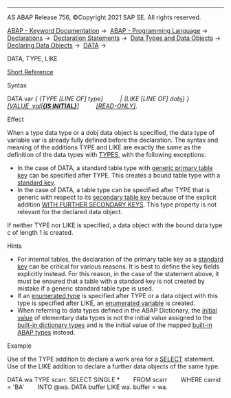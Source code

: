   

* * *

AS ABAP Release 756, ©Copyright 2021 SAP SE. All rights reserved.

[ABAP - Keyword Documentation](javascript:call_link\('abenabap.htm'\)) →  [ABAP - Programming Language](javascript:call_link\('abenabap_reference.htm'\)) →  [Declarations](javascript:call_link\('abendeclarations.htm'\)) →  [Declaration Statements](javascript:call_link\('abenabap_declarations.htm'\)) →  [Data Types and Data Objects](javascript:call_link\('abentypes_and_objects.htm'\)) →  [Declaring Data Objects](javascript:call_link\('abenobjects_statements.htm'\)) →  [DATA](javascript:call_link\('abapdata.htm'\)) → 

DATA, TYPE, LIKE

[Short Reference](javascript:call_link\('abapdata_shortref.htm'\))

Syntax

DATA var *{* *{*TYPE *\[*LINE OF*\]* type*}*
         *|* *{*LIKE *\[*LINE OF*\]* dobj*}* *}*
         [*\[*VALUE  val*|**{*IS INITIAL*}**\]*](javascript:call_link\('abapdata_options.htm'\))
         [*\[*READ-ONLY*\]*](javascript:call_link\('abapdata_options.htm'\)).

Effect

When a type data type or a dobj data object is specified, the data type of variable var is already fully defined before the declaration. The syntax and meaning of the additions TYPE and LIKE are exactly the same as the definition of the data types with [TYPES](javascript:call_link\('abaptypes_referring.htm'\)), with the following exceptions:

-   In the case of DATA, a standard table type with [generic primary table key](javascript:call_link\('abaptypes_keydef.htm'\)) can be specified after TYPE. This creates a bound table type with a [standard key](javascript:call_link\('abenstandard_key_glosry.htm'\) "Glossary Entry").
-   In the case of DATA, a table type can be specified after TYPE that is generic with respect to its [secondary table key](javascript:call_link\('abensecondary_table_key_glosry.htm'\) "Glossary Entry") because of the explicit addition [WITH FURTHER SECONDARY KEYS](javascript:call_link\('abaptypes_keydef.htm'\)). This type property is not relevant for the declared data object.

If neither TYPE nor LIKE is specified, a data object with the bound data type c of length 1 is created.

Hints

-   For internal tables, the declaration of the primary table key as a [standard key](javascript:call_link\('abenitab_standard_key.htm'\)) can be critical for various reasons. It is best to define the key fields explicitly instead. For this reason, in the case of the statement above, it must be ensured that a table with a standard key is not created by mistake if a generic standard table type is used.
-   If an [enumerated type](javascript:call_link\('abenenumerated_type_glosry.htm'\) "Glossary Entry") is specified after TYPE or a data object with this type is specified after LIKE, an [enumerated variable](javascript:call_link\('abapdata_enum.htm'\)) is created.
-   When referring to data types defined in the ABAP Dictionary, the [initial value](javascript:call_link\('abeninitial_value_glosry.htm'\) "Glossary Entry") of elementary data types is not the initial value assigned to the [built-in dictionary types](javascript:call_link\('abenddic_builtin_types.htm'\)) and is the initial value of the mapped [built-in ABAP types](javascript:call_link\('abenbuilt_in_types_complete.htm'\)) instead.

Example

Use of the TYPE addition to declare a work area for a [SELECT](javascript:call_link\('abapselect.htm'\)) statement. Use of the LIKE addition to declare a further data objects of the same type.

DATA wa TYPE scarr.
SELECT SINGLE \*
       FROM scarr
       WHERE carrid = 'BA'
       INTO @wa.
DATA buffer LIKE wa.
buffer = wa.
